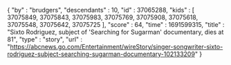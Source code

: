 {
  "by" : "brudgers",
  "descendants" : 10,
  "id" : 37065288,
  "kids" : [ 37075849, 37075843, 37075983, 37075769, 37075908, 37075618, 37075548, 37075642, 37075725 ],
  "score" : 64,
  "time" : 1691599315,
  "title" : "Sixto Rodriguez, subject of 'Searching for Sugarman' documentary, dies at 81",
  "type" : "story",
  "url" : "https://abcnews.go.com/Entertainment/wireStory/singer-songwriter-sixto-rodriguez-subject-searching-sugarman-documentary-102133209"
}
